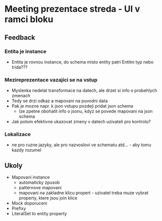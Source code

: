 # Meeting prezentace streda - UI v ramci bloku

## Feedback

### Entita je instance

-   Entita je rovnou instance, do schema misto entity patri Entitni typ nebo trida???

### Mezireprezentace vazajici se na vstup

-   Myslenka nedelat transformace na datech, ale drzet si info o probehlych zmenach
-   Tedy se drzi odkaz a mapovani na puvodni data
-   Pak je mozne napr. k json vstupu pozdeji pridat json schema
    -   lze zpetne obohatit info o jsonu, kdyz se povede mapovani na json schema
-   Jak potom efektivne ukazovat zmeny v datech uzivateli pro kontrolu?

### Lokalizace

-   ne pro ruzne jazyky, ale pro nazvoslovi ve schematu atd... - aby tomu kazdy rozumel

## Ukoly

-   Mapovani instance
    -   automaticky zpusob
    -   patternove mapovani
    -   mapovani na zakladne klicu propert - uzivatel treba muze vybrat property, ktere jsou join klice
-   Mock doporuceni
-   Prefixy
-   LiteralSet to entity property
